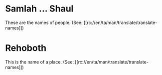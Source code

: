 # Samlah ... Shaul

These are the names of people. (See: [[rc://en/ta/man/translate/translate-names]])

# Rehoboth

This is the name of a place. (See: [[rc://en/ta/man/translate/translate-names]])

